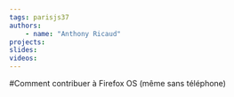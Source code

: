 ```yaml
---
tags: parisjs37
authors:
    - name: "Anthony Ricaud"
projects:
slides:
videos:
---
```

#Comment contribuer à Firefox OS (même sans téléphone)
